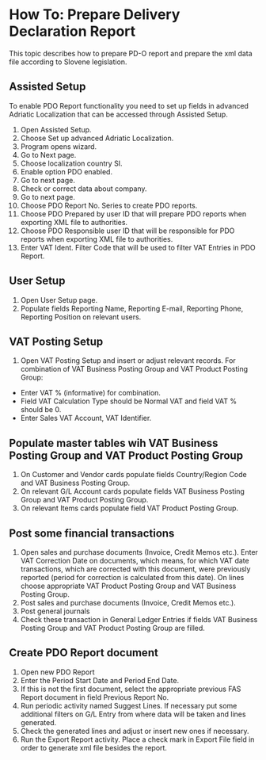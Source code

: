 # How To: Prepare Delivery Declaration Report

This topic describes how to prepare PD-O report and prepare the xml data file according to Slovene legislation.

## Assisted Setup

To enable PDO Report functionality you need to set up fields in advanced Adriatic Localization that can be accessed through Assisted Setup.

1. Open Assisted Setup.
2. Choose Set up advanced Adriatic Localization.
3. Program opens wizard.
4. Go to Next page.
5. Choose localization country SI.
6. Enable option PDO enabled.
7. Go to next page.
8. Check or correct data about company.
9. Go to next page.
10. Choose PDO Report No. Series to create PDO reports.
11. Choose PDO Prepared by user ID that will prepare PDO reports when exporting XML file to authorities.
12. Choose PDO Responsible user ID that will be responsible for PDO reports when exporting XML file to authorities.
13. Enter VAT Ident. Filter Code that will be used to filter VAT Entries in PDO Report. 

## User Setup

1. Open User Setup page.
2. Populate fields Reporting Name, Reporting E-mail, Reporting Phone, Reporting Position on relevant users.

## VAT Posting Setup

1. Open VAT Posting Setup and insert or adjust relevant records. For combination of VAT Business Posting Group and VAT Product Posting Group:
- Enter VAT % (informative) for combination.
- Field VAT Calculation Type should be Normal VAT and field VAT % should be 0.
- Enter Sales VAT Account, VAT Identifier.

## Populate master tables wih VAT Business Posting Group and VAT Product Posting Group

1. On Customer and Vendor cards populate fields Country/Region Code and VAT Business Posting Group.
2. On relevant G/L Account cards populate fields VAT Business Posting Group and VAT Product Posting Group.
3. On relevant Items cards populate field VAT Product Posting Group.

## Post some financial transactions

1. Open sales and purchase documents (Invoice, Credit Memos etc.). Enter VAT Correction Date on documents, which means, for which VAT date transactions, which are corrected with this document, were previously reported (period for correction is calculated from this date). On lines choose appropriate VAT Product Posting Group and VAT Business Posting Group.
2. Post sales and purchase documents (Invoice, Credit Memos etc.). 
3. Post general journals
4. Check these transaction in General Ledger Entries if fields  VAT Business Posting Group and VAT Product Posting Group are filled.

## Create PDO Report document

1. Open new PDO Report
2. Enter the Period Start Date and Period End Date.
3. If this is not the first document, select the appropriate previous FAS Report document in field Previous Report No.
4. Run periodic activity named Suggest Lines. If necessary put some additional filters on G/L Entry from where data will be taken and lines generated.
5. Check the generated lines and adjust or insert new ones if necessary.
6. Run the Export Report activity. Place a check mark in Export File field in order to generate xml file besides the report.